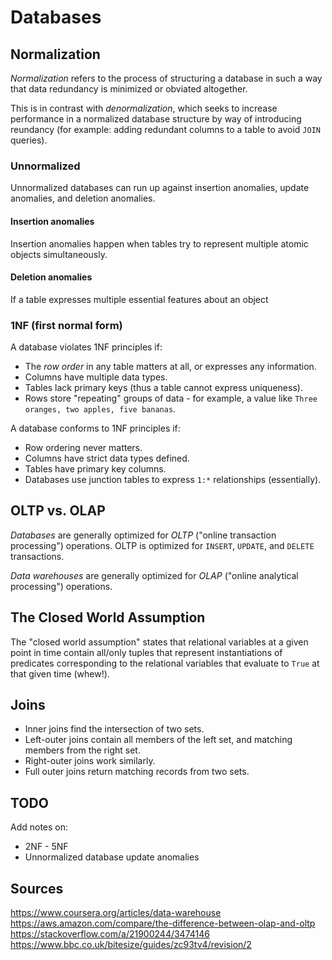 # Databases

## Normalization

*Normalization* refers to the process of structuring a database in such a way that data redundancy is minimized or obviated altogether.

This is in contrast with *denormalization*, which seeks to increase performance in a normalized database structure by way of introducing reundancy (for example: adding redundant columns to a table to avoid `JOIN` queries).

### Unnormalized

Unnormalized databases can run up against insertion anomalies, update anomalies, and deletion anomalies.

#### Insertion anomalies

Insertion anomalies happen when tables try to represent multiple atomic objects simultaneously.

#### Deletion anomalies

If a table expresses multiple essential features about an object

### 1NF (first normal form)

A database violates 1NF principles if:

* The *row order* in any table matters at all, or expresses any information.
* Columns have multiple data types.
* Tables lack primary keys (thus a table cannot express uniqueness).
* Rows store "repeating" groups of data - for example, a value like `Three oranges, two apples, five bananas`.

A database conforms to 1NF principles if:

* Row ordering never matters.
* Columns have strict data types defined.
* Tables have primary key columns.
* Databases use junction tables to express `1:*` relationships (essentially). 

## OLTP vs. OLAP

*Databases* are generally optimized for *OLTP* ("online transaction processing") operations. OLTP is optimized for `INSERT`, `UPDATE`, and `DELETE` transactions.

*Data warehouses* are generally optimized for *OLAP* ("online analytical processing") operations.

## The Closed World Assumption 

The "closed world assumption" states that relational variables at a given point in time contain all/only tuples that represent instantiations of predicates corresponding to the relational variables that evaluate to `True` at that given time (whew!).

## Joins

 * Inner joins find the intersection of two sets.
 * Left-outer joins contain all members of the left set, and matching members from the right set.
 * Right-outer joins work similarly.
 * Full outer joins return matching records from two sets.

## TODO

Add notes on:

* 2NF - 5NF
* Unnormalized database update anomalies

## Sources
https://www.coursera.org/articles/data-warehouse
https://aws.amazon.com/compare/the-difference-between-olap-and-oltp
https://stackoverflow.com/a/21900244/3474146
https://www.bbc.co.uk/bitesize/guides/zc93tv4/revision/2
